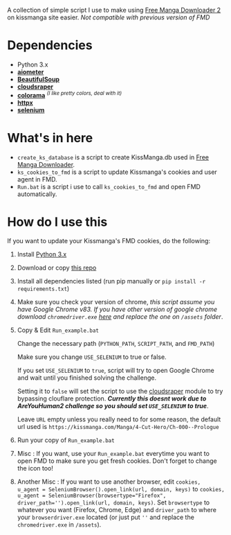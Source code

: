 A collection of simple script I use to make using [Free Manga Downloader 2](https://github.com/dazedcat19/FMD2) on kissmanga site easier. *Not compatible with previous version of FMD*

# Dependencies
- Python 3.x
- **[aiometer](https://github.com/florimondmanca/aiometer)**
- **[BeautifulSoup](https://pypi.org/project/beautifulsoup4/)** 
- **[cloudsraper](https://github.com/VeNoMouS/cloudscraper)** 
- **[colorama](https://github.com/tartley/colorama)** <sup>*(I like pretty colors, deal with it)*</sup>
- **[httpx](https://github.com/encode/httpx)** 
- **[selenium](https://pypi.org/project/selenium/)** 

# What's in here

- `create_ks_database` is a script to create KissManga.db used in [Free Manga Downloader](https://github.com/fmd-project-team/FMD).
- `ks_cookies_to_fmd` is a script to update Kissmanga's cookies and user agent in FMD.
- `Run.bat` is a script i use to call `ks_cookies_to_fmd` and open FMD automatically.

# How do I use this

If you want to update your Kissmanga's FMD cookies, do the following:

1. Install [Python 3.x](https://www.python.org/downloads/)
2. Download or copy [this repo](https://github.com/Inareous/FMD-Kissmanga-Helpers/archive/master.zip)
3. Install all dependencies listed (run pip manually or `pip install -r 
requirements.txt`)
4. Make sure you check your version of chrome, *this script assume you have Google Chrome v83. If you have other version of google chrome download `chromedriver.exe` [here](https://chromedriver.chromium.org/downloads) and replace the one on `/assets` folder*. 
5. Copy & Edit `Run_example.bat`

    Change the necessary path (`PYTHON_PATH`, `SCRIPT_PATH`, and `FMD_PATH`)

    Make sure you change `USE_SELENIUM` to true or false.
    
    If you set `USE_SELENIUM` to `true`, script will try to open Google Chrome and wait until you finished solving the challenge.
    
    Setting it to `false` will set the script to use the [cloudsraper](https://github.com/VeNoMouS/cloudscraper) module to try bypassing clouflare protection. *__Currently this doesnt work due to AreYouHuman2 challenge so you should set `USE_SELENIUM` to true__*.

    Leave `URL` empty unless you really need to for some reason, the default url used is `https://kissmanga.com/Manga/4-Cut-Hero/Ch-000--Prologue`

6. Run your copy of `Run_example.bat`
   
7. Misc : If you want, use your `Run_example.bat` everytime you want to open FMD to make sure you get fresh cookies. Don't forget to change the icon too!

8. Another Misc : If you want to use another browser, edit `cookies, u_agent = SeleniumBrowser().open_link(url, domain, keys)` to `cookies, u_agent = SeleniumBrowser(browsertype="Firefox", driver_path='').open_link(url, domain, keys)`. Set `browsertype` to whatever you want (Firefox, Chrome, Edge) and `driver_path` to where your `browserdriver.exe` located (or just put `''` and replace the `chromedriver.exe` in `/assets`).